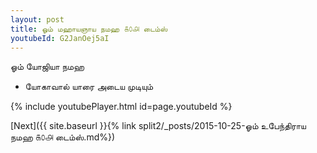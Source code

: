 ```yaml
---
layout: post
title: ஓம் மஹாயஞாய நமஹ ௧௦௮ டைம்ஸ்
youtubeId: G2JanOej5aI
---
```

 
 
 ஓம் யோஜியா நமஹ  
 
 -  யோகாவால் யாரை அடைய முடியும் 
 
  
 
  
 
 
 
 
 
 


{% include youtubePlayer.html id=page.youtubeId %}
 
[Next]({{ site.baseurl }}{% link  split2/_posts/2015-10-25-ஓம் உபேந்திராய நமஹ ௧௦௮ டைம்ஸ்.md%})
 
